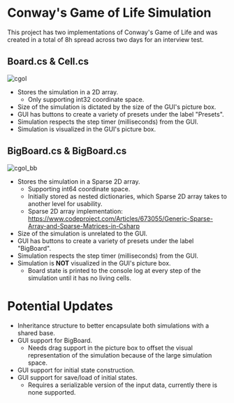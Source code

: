 # Conway's Game of Life Simulation

This project has two implementations of Conway's Game of Life and was created in a total of 8h spread across two days for an interview test.

## Board.cs & Cell.cs
![cgol](https://user-images.githubusercontent.com/3958827/174498652-17a94e35-b90d-4fea-af3c-2729ef58449d.gif)
  - Stores the simulation in a 2D array.
    - Only supporting int32 coordinate space.
  - Size of the simulation is dictated by the size of the GUI's picture box.
  - GUI has buttons to create a variety of presets under the label "Presets".
  - Simulation respects the step timer (milliseconds) from the GUI.
  - Simulation is visualized in the GUI's picture box.

## BigBoard.cs & BigBoard.cs
![cgol_bb](https://user-images.githubusercontent.com/3958827/174498894-b392ea76-c967-4c58-afad-7ffc52ad8423.gif)
  - Stores the simulation in a Sparse 2D array. 
    - Supporting int64 coordinate space.
    - Initially stored as nested dictionaries, which Sparse 2D array takes to another level for usability. 
    - Sparse 2D array implementation: https://www.codeproject.com/Articles/673055/Generic-Sparse-Array-and-Sparse-Matrices-in-Csharp
  - Size of the simulation is unrelated to the GUI.
  - GUI has buttons to create a variety of presets under the label "BigBoard".
  - Simulation respects the step timer (milliseconds) from the GUI.
  - Simulation is **NOT** visualized in the GUI's picture box.
    - Board state is printed to the console log at every step of the simulation until it has no living cells.
   
# Potential Updates
- Inheritance structure to better encapsulate both simulations with a shared base.
- GUI support for BigBoard.
  - Needs drag support in the picture box to offset the visual representation of the simulation because of the large simulation space.
- GUI support for initial state construction.
- GUI support for save/load of initial states.
  - Requires a serializable version of the input data, currently there is none supported.
